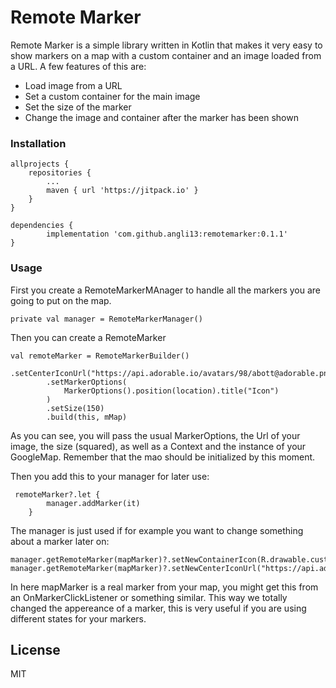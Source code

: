 # Remote Marker


Remote Marker is a simple library written in Kotlin that makes it very easy to show markers on a map with a custom container and an image loaded from a URL.
A few features of this are:

  - Load image from a URL
  - Set a custom container for the main image
  - Set the size of the marker
  - Change the image and container after the marker has been shown


### Installation

    allprojects {
		repositories {
			...
			maven { url 'https://jitpack.io' }
		}
	}
	
	dependencies {
	        implementation 'com.github.angli13:remotemarker:0.1.1'
	}

### Usage

First you create a RemoteMarkerMAnager to handle all the markers you are going to put on the map.

    private val manager = RemoteMarkerManager()
    
Then you can create a RemoteMarker

    val remoteMarker = RemoteMarkerBuilder()
            .setCenterIconUrl("https://api.adorable.io/avatars/98/abott@adorable.png")
            .setMarkerOptions(
                MarkerOptions().position(location).title("Icon")
            )
            .setSize(150)
            .build(this, mMap)
As you can see, you will pass the usual MarkerOptions, the Url of your image, the size (squared), as well as a Context and the instance of your GoogleMap. Remember that the mao should be initialized by this moment.

Then you add this to your manager for later use:

     remoteMarker?.let {
            manager.addMarker(it)
        }

The manager is just used if for example you want to change something about a marker later on:


    manager.getRemoteMarker(mapMarker)?.setNewContainerIcon(R.drawable.custom_marker_red)
    manager.getRemoteMarker(mapMarker)?.setNewCenterIconUrl("https://api.adorable.io/avatars/100/abott@adorable.ioas.png"

In here mapMarker is a real marker from your map, you might get this from an OnMarkerClickListener or something similar. This way we totally changed the appereance of a marker, this is very useful if you are using different states for your markers.

License
----

MIT


